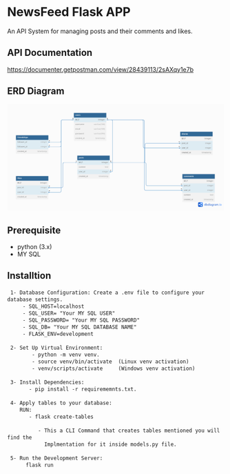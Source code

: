 # NewsFeed Flask APP
An API System for managing posts and their comments and likes.

## API Documentation
https://documenter.getpostman.com/view/28439113/2sAXqy1e7b

## ERD Diagram
![](newsfeed.png)


## Prerequisite

- python (3.x)
- MY SQL


## Installtion

     1- Database Configuration: Create a .env file to configure your database settings.
         - SQL_HOST=localhost
         - SQL_USER= "Your MY SQL USER"
         - SQL_PASSWORD= "Your MY SQL PASSWORD"
         - SQL_DB= "Your MY SQL DATABASE NAME"
         - FLASK_ENV=development

     2- Set Up Virtual Environment:
            - python -m venv venv.
            - source venv/bin/activate  (Linux venv activation)
            - venv/scripts/activate     (Windows venv activation)

     3- Install Dependencies:
           - pip install -r requirememnts.txt.

     4- Apply tables to your database:
        RUN:
           - flask create-tables
           
              - This a CLI Command that creates tables mentioned you will find the
                Implmentation for it inside models.py file.
                
     5- Run the Development Server:
          flask run
      
